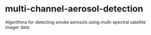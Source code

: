 # multi-channel-aerosol-detection
Algorithms for detecting smoke aerosols using multi-spectral satellite imager data
